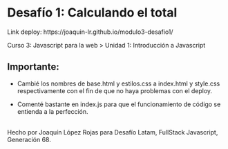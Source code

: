 <h1>Desafío 1: Calculando el total</h1>
<p>Link deploy: https://joaquin-lr.github.io/modulo3-desafio1/</p>
<p>Curso 3: Javascript para la web > Unidad 1: Introducción a Javascript</p>

<h2>Importante:</h2>
<ul>
 <li><p>Cambié los nombres de base.html y estilos.css a index.html y style.css respectivamente con el fin de que no haya problemas con el deploy.</p></li>
 <li><p>Comenté bastante en index.js para que el funcionamiento de código se entienda a la perfección.</p></li>
</ul>

<p><br>Hecho por Joaquín López Rojas para Desafío Latam, FullStack Javascript, Generación 68.</p>







 


